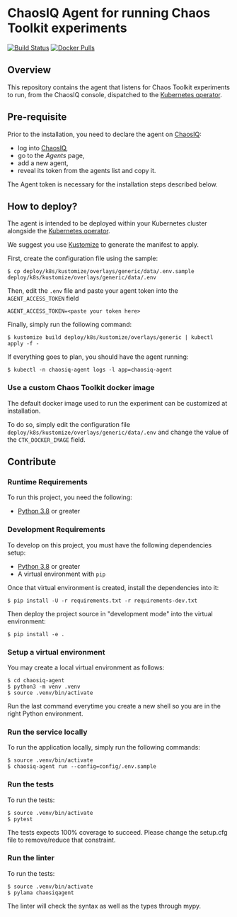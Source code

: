 # ChaosIQ Agent for running Chaos Toolkit experiments

[![Build Status](https://github.com/chaosiq/chaosiq-agent/workflows/CI/badge.svg)](https://github.com/chaosiq/chaosiq-agent/actions)
[![Docker Pulls](https://img.shields.io/docker/pulls/chaosiq/agent)](https://hub.docker.com/r/chaosiq/agent)

## Overview

This repository contains the agent that listens for Chaos Toolkit experiments
to run, from the ChaosIQ console, dispatched to the [Kubernetes operator][k8s-crd].

[k8s-crd]: https://github.com/chaostoolkit-incubator/kubernetes-crd

## Pre-requisite

Prior to the installation, you need to declare the agent on [ChaosIQ][console]:
- log into [ChaosIQ][console],
- go to the *Agents* page,
- add a new agent,
- reveal its token from the agents list and copy it.

The Agent token is necessary for the installation steps described below.

[console]: https://console.chaosiq.io/

## How to deploy?

The agent is intended to be deployed within your Kubernetes cluster alongside
the [Kubernetes operator][k8s-crd].

We suggest you use [Kustomize][kustomize] to generate the manifest to apply.

[kustomize]: https://github.com/kubernetes-sigs/kustomize

First, create the configuration file using the sample:

```
$ cp deploy/k8s/kustomize/overlays/generic/data/.env.sample deploy/k8s/kustomize/overlays/generic/data/.env
```

Then, edit the `.env` file and paste your agent token into the
`AGENT_ACCESS_TOKEN` field
```
AGENT_ACCESS_TOKEN=<paste your token here>
```

Finally, simply run the following command:

```
$ kustomize build deploy/k8s/kustomize/overlays/generic | kubectl apply -f -
```

If everything goes to plan, you should have the agent running:

```
$ kubectl -n chaosiq-agent logs -l app=chaosiq-agent
```


### Use a custom Chaos Toolkit docker image

The default docker image used to run the experiment can be customized at
installation.

To do so, simply edit the configuration file
`deploy/k8s/kustomize/overlays/generic/data/.env` and change the value of the
`CTK_DOCKER_IMAGE` field.

## Contribute

### Runtime Requirements

To run this project, you need the following:

* [Python 3.8](https://www.python.org/) or greater

### Development Requirements

To develop on this project, you must have the following dependencies setup:

* [Python 3.8](https://www.python.org/) or greater
* A virtual environment with `pip`

Once that virtual environment is created, install the dependencies into it:

```
$ pip install -U -r requirements.txt -r requirements-dev.txt
```

Then deploy the project source in "development mode" into the virtual
environment:

```
$ pip install -e .
```

### Setup a virtual environment

You may create a local virtual environment as follows:

```
$ cd chaosiq-agent
$ python3 -m venv .venv
$ source .venv/bin/activate
```

Run the last command everytime you create a new shell so you are in the right
Python environment.

### Run the service locally

To run the application locally, simply run the following commands:

```
$ source .venv/bin/activate
$ chaosiq-agent run --config=config/.env.sample
```

### Run the tests

To run the tests:

```
$ source .venv/bin/activate
$ pytest
```

The tests expects 100% coverage to succeed. Please change the setup.cfg file
to remove/reduce that constraint.

### Run the linter

To run the tests:

```
$ source .venv/bin/activate
$ pylama chaosiqagent
```

The linter will check the syntax as well as the types through mypy.
